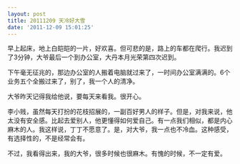 ```yaml
---
layout: post
title: 20111209 天冷好大雪
date: '2011-12-09 15:01:25'
---
```



 早上起床，地上白皑皑的一片，好欢喜。但可悲的是，路上的车都在爬行。我迟到了3分钟，大爷最后一个到办公室，大丹本月光荣第四次迟到。

 下午毫无征兆的，那边办公室的人搬着电脑就过来了，一时间办公室满满的。6个业务五个全搬过来了，别了，我一个人的清净。

 大爷昨天记得我给他说，要每天来看我。很开心。

 李小贱，虽然每天打扮的花枝招展的，一副百好男人的样子。但是，对我来说，他太没有安全感。比起去爱别人，他更懂得如何爱自己。有一点我们相似，都是内心麻木的人。我这样说，丁丁不愿意了。是，对大爷，我一点也不冷血。这种感受，有选择性的，不是经常会有。

 不过，我看得出来，我的大爷，很多时候也很麻木。有愧的时候，不一定有爱。


